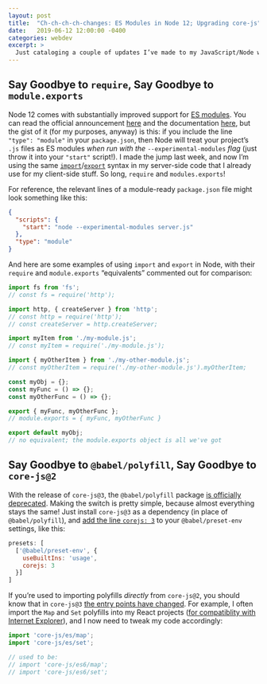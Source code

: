 ```yaml
---
layout: post
title:  "Ch-ch-ch-ch-changes: ES Modules in Node 12; Upgrading core-js"
date:   2019-06-12 12:00:00 -0400
categories: webdev
excerpt: >
  Just cataloging a couple of updates I’ve made to my JavaScript/Node workflow. 
---
```


## Say Goodbye to `require`, Say Goodbye to `module.exports`

Node 12 comes with substantially improved support for [ES modules](https://developer.mozilla.org/en-US/docs/Web/JavaScript/Guide/Modules). You can read the official announcement [here](https://medium.com/@nodejs/announcing-a-new-experimental-modules-1be8d2d6c2ff) and the documentation [here](https://nodejs.org/docs/latest-v12.x/api/esm.html), but the gist of it (for my purposes, anyway) is this: if you include the line `"type": "module"` in your `package.json`, then Node will treat your project’s `.js` files as ES modules *when run with the* `--experimental-modules` *flag* (just throw it into your `"start"` script!). I made the jump last week, and now I’m using the same [`import`](https://developer.mozilla.org/en-US/docs/Web/JavaScript/Reference/Statements/import)/[`export`](https://developer.mozilla.org/en-US/docs/Web/JavaScript/Reference/Statements/export) syntax in my server-side code that I already use for my client-side stuff. So long, `require` and `modules.exports`!

For reference, the relevant lines of a module-ready `package.json` file might look something like this:

```json
{
  "scripts": {
    "start": "node --experimental-modules server.js"
  },
  "type": "module"
}
```

And here are some examples of using `import` and `export` in Node, with their `require` and `module.exports` “equivalents” commented out for comparison:

```javascript
import fs from 'fs';
// const fs = require('http');

import http, { createServer } from 'http';
// const http = require('http');
// const createServer = http.createServer;

import myItem from './my-module.js';
// const myItem = require('./my-module.js');

import { myOtherItem } from './my-other-module.js';
// const myOtherItem = require('./my-other-module.js').myOtherItem;

const myObj = {};
const myFunc = () => {};
const myOtherFunc = () => {};

export { myFunc, myOtherFunc };
// module.exports = { myFunc, myOtherFunc }

export default myObj;
// no equivalent; the module.exports object is all we've got
```

## Say Goodbye to `@babel/polyfill`, Say Goodbye to `core-js@2`

With the release of `core-js@3`, the `@babel/polyfill` package [is officially deprecated](https://github.com/zloirock/core-js/blob/master/docs/2019-03-19-core-js-3-babel-and-a-look-into-the-future.md#babelpolyfill). Making the switch is pretty simple, because almost everything stays the same! Just install `core-js@3` as a dependency (in place of `@babel/polyfill`), and [add the line `corejs: 3`](https://babeljs.io/blog/2019/03/19/7.4.0#migration-from-core-js-2) to your `@babel/preset-env` settings, like this:

```javascript
presets: [
  ['@babel/preset-env', {
    useBuiltIns: 'usage',
    corejs: 3
  }]
]
```

If you’re used to importing polyfills *directly* from `core-js@2`, you should know that in `core-js@3` [the entry points have changed](https://github.com/zloirock/core-js/blob/master/docs/2019-03-19-core-js-3-babel-and-a-look-into-the-future.md#packages-entry-points-and-modules-names). For example, I often import the `Map` and `Set` polyfills into my React projects ([for compatiblity with Internet Explorer](https://reactjs.org/docs/javascript-environment-requirements.html)), and I now need to tweak my code accordingly:

```javascript
import 'core-js/es/map';
import 'core-js/es/set';

// used to be:
// import 'core-js/es6/map';
// import 'core-js/es6/set';
```
